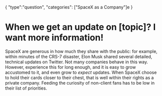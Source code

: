 {
    "type":"question",
    "categories": ["SpaceX as a Company"]e
}

# When we get an update on [topic]? I want more information!

SpaceX are generous in how much they share with the public: for example, within minutes of the CRS-7 disaster, Elon Musk shared several detailed, technical updates on Twitter. Not many companies behave in this way. However, experience this for long enough, and it is easy to grow accustomed to it, and even grow to *expect* updates. When SpaceX choose to hold their cards closer to their chest, that is well within their rights as a private company. Feeding the curiosity of non-client fans has to be low in their list of priorities.
